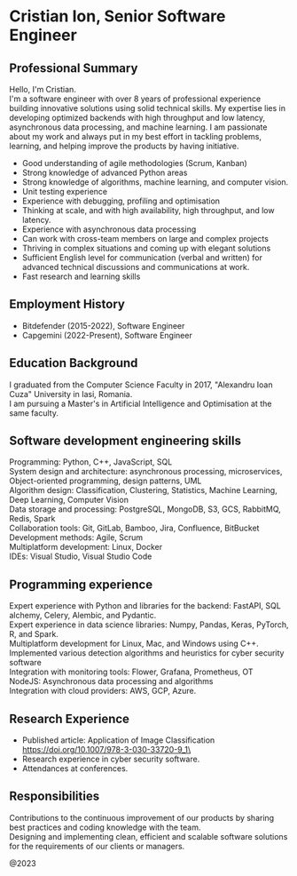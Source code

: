 # Cristian Ion, Senior Software Engineer

## Professional Summary
Hello, I'm Cristian.\
I'm a software engineer with over 8 years of professional experience building innovative solutions using solid technical skills.
My expertise lies in developing optimized backends with high throughput and low latency, asynchronous data processing, and machine learning. I am passionate about my work and always put in my best effort in tackling problems, learning, and helping improve the products by having initiative.

* Good understanding of agile methodologies (Scrum, Kanban)
* Strong knowledge of advanced Python areas
* Strong knowledge of algorithms, machine learning, and computer vision.
* Unit testing experience
* Experience with debugging, profiling and optimisation
* Thinking at scale, and with high availability, high throughput, and low latency.
* Experience with asynchronous data processing
* Can work with cross-team members on large and complex projects
* Thriving in complex situations and coming up with elegant solutions
* Sufficient English level for communication (verbal and written) for advanced technical discussions and communications at work.
* Fast research and learning skills

## Employment History
- Bitdefender (2015-2022), Software Engineer
- Capgemini (2022-Present), Software Engineer

## Education Background
I graduated from the Computer Science Faculty in 2017, "Alexandru Ioan Cuza" University in Iasi, Romania.\
I am pursuing a Master's in Artificial Intelligence and Optimisation at the same faculty.

## Software development engineering skills
Programming: Python, C++, JavaScript, SQL\
System design and architecture: asynchronous processing, microservices, Object-oriented programming, design patterns, UML\
Algorithm design: Classification, Clustering, Statistics, Machine Learning, Deep Learning, Computer Vision\
Data storage and processing: PostgreSQL, MongoDB, S3, GCS, RabbitMQ, Redis, Spark\
Collaboration tools: Git, GitLab, Bamboo, Jira, Confluence, BitBucket\
Development methods: Agile, Scrum\
Multiplatform development: Linux, Docker\
IDEs: Visual Studio, Visual Studio Code

## Programming experience
Expert experience with Python and libraries for the backend: FastAPI, SQL alchemy, Celery, Alembic, and Pydantic.\
Expert experience in data science libraries: Numpy, Pandas, Keras, PyTorch, R, and Spark.\
Multiplatform development for Linux, Mac, and Windows using C++.\
Implemented various detection algorithms and heuristics for cyber security software\
Integration with monitoring tools: Flower, Grafana, Prometheus, OT\
NodeJS: Asynchronous data processing and algorithms\
Integration with cloud providers: AWS, GCP, Azure.

## Research Experience
- Published article: Application of Image Classification https://doi.org/10.1007/978-3-030-33720-9_1\
- Research experience in cyber security software.
- Attendances at conferences.

## Responsibilities
Contributions to the continuous improvement of our products by sharing best practices and coding knowledge with the team.\
Designing and implementing clean, efficient and scalable software solutions for the requirements of our clients or managers.

@2023
